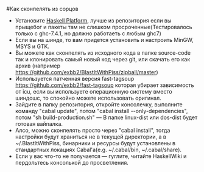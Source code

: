#Как сконпелять из сорцов
+ Установите [Haskell Platform](http://hackage.haskell.org/platform/), лучше из репозитория если вы прыщебог и пакеты там не слишком просроченные(Тестировалось только с ghc-7.4.1, но должно работаеть с любым ghc7)
+ Если вы на шинде, то вам придется установить и настроить MinGW, MSYS и GTK.
+ Вы можете как сконпелять из исходного кода в папке source-code так и клонировать самый новый код через git, или скачать его как архив (например https://github.com/exbb2/BlastItWithPiss/zipball/master)
+ Используется патченная версия fast-tagsoup https://github.com/exbb2/fast-tagsoup которая убирает зависимость от icu, если вы используете операционную систему вместо шиндошс, то спокойно можете использовать оригинал.
+ Зайдите в папку репозитория, откройте консолечку, выполните команду "cabal update", потом "cabal install --only-dependencies", потом "sh build-production.sh" — В папке linux-dist или dos-dist будет готовая вайпалка.
+ Алсо, можно сконпелять просто через "cabal install", тогда настройки будут храниться не в текущей директории, а в ~/.BlastItWithPiss, бинарники и ресурсы будут установлены в стандартных локациях Cabal'а(e.g. ~/.cabal/bin, ~/.cabal/share).
+ Если у вас что-то не получается — гуглите, читайте HaskellWiki и пердольтесь консолькой до просветления.
